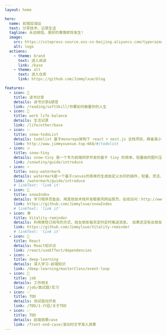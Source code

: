 ```yaml
---
layout: home

hero:
  name: 前端加油站
  text: 分享技术，记录生活
  tagline: 永远相信，美好的事情即将发生!
  image:
    src: https://vitepress-source.oss-cn-beijing.aliyuncs.com/typoraimage-20220326203849385.png
    alt: logo
  actions:
    - theme: brand
      text: 进入阅读
      link: /base
    - theme: alt
      text: 进入仓库
      link: https://github.com/Jimmylxue/blog

features:
  - icon: 📝
    title: 读书分享
    details: 读书分享&感悟
    link: /reading/softSkill/你要如何衡量你的人生
  - icon: 🌱
    title: work life balance
    details: 生活记录
    link: /life/other/base
  - icon: ✨
    title: snow-todoList
    details: todolist 基于monorepo架构下 react + nest.js 全栈项目，麻雀虽小五脏俱全
    link: http://www.jimmyxuexue.top:668/#/todolist
  - icon: 🔥
    title: snow-tiny
    details: snow-tiny 是一个专为前端同学开发的基于 tiny 的简单、轻量级的图片压缩工具。只需三步，就可实现图片自动化压缩，极大提高效率和压缩体验！
    link: /snowtiny/guide/introduce
  - icon: ⚡️
    title: easy-watermark
    details: watermark是一个基于canvas的简单的生成自定义水印的插件，轻量、灵活、配置简单是它的特点。可以非常快速创建水印、马赛克功能。
    link: /watermark/guide/introduce
    # linkText: 'link it'
  - icon: 🖖
    title: snowIndex
    details: 学习程序员鱼皮，用其他技术栈开发极客风网站首页，在线访问：http://www.jimmyxuexue.top:668/
    link: https://github.com/Jimmylxue/snowIndex
    # linkText: 'link it'
  - icon: 🛠️
    title: Vitality-reminder
    details: 利用微信订阅号的方式，给女朋友每天定时定时推送消息。 如果还没有女朋友的这个可以祝你一臂之力
    link: https://github.com/Jimmylxue/Vitality-reminder
    # linkText: 'link it'
  - icon: 🔖
    title: React
    details: React知识点
    link: /react/useEffect/dependencies
  - icon: ✏️
    title: deep-learning
    details: 深入学习-前端知识
    link: /deep-learning/masterClass/event-loop
  - icon: 🚀
    title: job
    details: 工作相关
    link: /job/面试题/实习
  - icon: ✅
    title: TDD
    details: 测试驱动开发
    link: /TDD/1-介绍/关于TDD
  - icon: ✅
    title: TDD
    details: 前端效果case
    link: /front-end-case/滚动时文字渐入效果
---
```


<script setup>
import Member from '../components/Member.vue'
</script>

<Member />

<style>
  
  /* 宽度大于 640 采用的样式 */
@media (min-width: 640px) {
  .VPFeatures>.container>.items>.item{
    width: calc(100% / 4);
  }
}

/* 宽度大于 960 采用的样式 */

@media (min-width: 960px) {
  .VPFeatures>.container>.items>.item{
    width: calc(100% / 4);
  }
}
</style>
